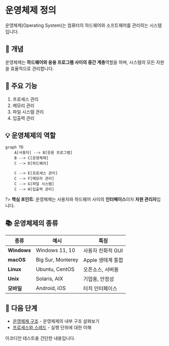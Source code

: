 # 운영체제 정의

운영체제(Operating System)는 컴퓨터의 하드웨어와 소프트웨어를 관리하는 시스템입니다.

## 📝 개념

운영체제는 **하드웨어와 응용 프로그램 사이의 중간 계층**역할을 하며, 시스템의 모든 자원을 효율적으로 관리합니다.

## 🎯 주요 기능

1. 프로세스 관리
2. 메모리 관리
3. 파일 시스템 관리
4. 입출력 관리

## 💡 운영체제의 역할

```mermaid
graph TD
    A[사용자] --> B[응용 프로그램]
    B --> C[운영체제]
    C --> D[하드웨어]
    
    C --> E[프로세스 관리]
    C --> F[메모리 관리] 
    C --> G[파일 시스템]
    C --> H[입출력 관리]
```

?> **핵심 포인트**: 운영체제는 사용자와 하드웨어 사이의 **인터페이스**이자 **자원 관리자**입니다.

## 📚 운영체제의 종류

| 종류 | 예시 | 특징 |
|------|------|------|
| **Windows** | Windows 11, 10 | 사용자 친화적 GUI |
| **macOS** | Big Sur, Monterey | Apple 생태계 통합 |
| **Linux** | Ubuntu, CentOS | 오픈소스, 서버용 |
| **Unix** | Solaris, AIX | 기업용, 안정성 |
| **모바일** | Android, iOS | 터치 인터페이스 |

## 🔗 다음 단계

- [운영체제 구조](os/structure.md) - 운영체제의 내부 구조 살펴보기
- [프로세스와 스레드](os/process-thread.md) - 실행 단위에 대한 이해 

아코디언 테스트용 간단한 내용입니다. 